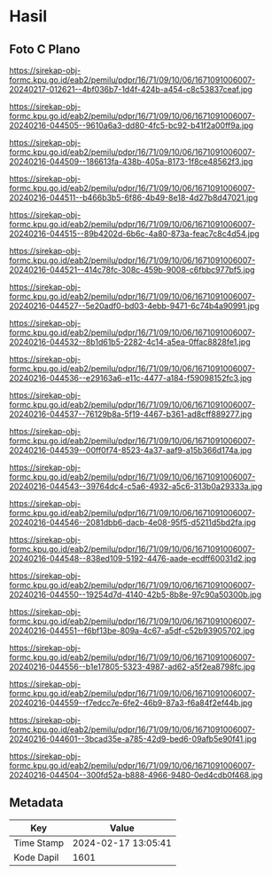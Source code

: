 # Hasil

## Foto C Plano

https://sirekap-obj-formc.kpu.go.id/eab2/pemilu/pdpr/16/71/09/10/06/1671091006007-20240217-012621--4bf036b7-1d4f-424b-a454-c8c53837ceaf.jpg

https://sirekap-obj-formc.kpu.go.id/eab2/pemilu/pdpr/16/71/09/10/06/1671091006007-20240216-044505--9610a6a3-dd80-4fc5-bc92-b41f2a00ff9a.jpg

https://sirekap-obj-formc.kpu.go.id/eab2/pemilu/pdpr/16/71/09/10/06/1671091006007-20240216-044509--186613fa-438b-405a-8173-1f8ce48562f3.jpg

https://sirekap-obj-formc.kpu.go.id/eab2/pemilu/pdpr/16/71/09/10/06/1671091006007-20240216-044511--b466b3b5-6f86-4b49-8e18-4d27b8d47021.jpg

https://sirekap-obj-formc.kpu.go.id/eab2/pemilu/pdpr/16/71/09/10/06/1671091006007-20240216-044515--89b4202d-6b6c-4a80-873a-feac7c8c4d54.jpg

https://sirekap-obj-formc.kpu.go.id/eab2/pemilu/pdpr/16/71/09/10/06/1671091006007-20240216-044521--414c78fc-308c-459b-9008-c6fbbc977bf5.jpg

https://sirekap-obj-formc.kpu.go.id/eab2/pemilu/pdpr/16/71/09/10/06/1671091006007-20240216-044527--5e20adf0-bd03-4ebb-9471-6c74b4a90991.jpg

https://sirekap-obj-formc.kpu.go.id/eab2/pemilu/pdpr/16/71/09/10/06/1671091006007-20240216-044532--8b1d61b5-2282-4c14-a5ea-0ffac8828fe1.jpg

https://sirekap-obj-formc.kpu.go.id/eab2/pemilu/pdpr/16/71/09/10/06/1671091006007-20240216-044536--e29163a6-e11c-4477-a184-f59098152fc3.jpg

https://sirekap-obj-formc.kpu.go.id/eab2/pemilu/pdpr/16/71/09/10/06/1671091006007-20240216-044537--76129b8a-5f19-4467-b361-ad8cff889277.jpg

https://sirekap-obj-formc.kpu.go.id/eab2/pemilu/pdpr/16/71/09/10/06/1671091006007-20240216-044539--00ff0f74-8523-4a37-aaf9-a15b366d174a.jpg

https://sirekap-obj-formc.kpu.go.id/eab2/pemilu/pdpr/16/71/09/10/06/1671091006007-20240216-044543--39764dc4-c5a6-4932-a5c6-313b0a29333a.jpg

https://sirekap-obj-formc.kpu.go.id/eab2/pemilu/pdpr/16/71/09/10/06/1671091006007-20240216-044546--2081dbb6-dacb-4e08-95f5-d5211d5bd2fa.jpg

https://sirekap-obj-formc.kpu.go.id/eab2/pemilu/pdpr/16/71/09/10/06/1671091006007-20240216-044548--838ed109-5192-4476-aade-ecdff60031d2.jpg

https://sirekap-obj-formc.kpu.go.id/eab2/pemilu/pdpr/16/71/09/10/06/1671091006007-20240216-044550--19254d7d-4140-42b5-8b8e-97c90a50300b.jpg

https://sirekap-obj-formc.kpu.go.id/eab2/pemilu/pdpr/16/71/09/10/06/1671091006007-20240216-044551--f6bf13be-809a-4c67-a5df-c52b93905702.jpg

https://sirekap-obj-formc.kpu.go.id/eab2/pemilu/pdpr/16/71/09/10/06/1671091006007-20240216-044556--b1e17805-5323-4987-ad62-a5f2ea8798fc.jpg

https://sirekap-obj-formc.kpu.go.id/eab2/pemilu/pdpr/16/71/09/10/06/1671091006007-20240216-044559--f7edcc7e-6fe2-46b9-87a3-f6a84f2ef44b.jpg

https://sirekap-obj-formc.kpu.go.id/eab2/pemilu/pdpr/16/71/09/10/06/1671091006007-20240216-044601--3bcad35e-a785-42d9-bed6-09afb5e90f41.jpg

https://sirekap-obj-formc.kpu.go.id/eab2/pemilu/pdpr/16/71/09/10/06/1671091006007-20240216-044504--300fd52a-b888-4966-9480-0ed4cdb0f468.jpg


## Metadata

| Key        | Value               |
| ---------- | ------------------- |
| Time Stamp | 2024-02-17 13:05:41 |
| Kode Dapil | 1601                |



